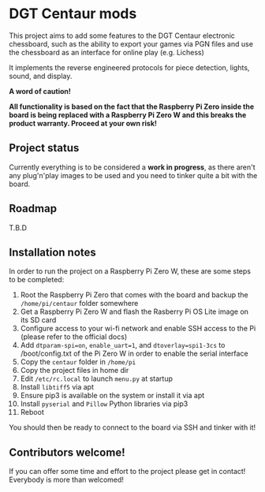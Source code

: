 # DGT Centaur mods

This project aims to add some features to the DGT Centaur electronic chessboard, such as the ability to export your games via PGN files and use the chessboard as an interface for online play (e.g. Lichess)

It implements the reverse engineered protocols for piece detection, lights, sound, and display.

**A word of caution!**

**All functionality is based on the fact that the Raspberry Pi Zero inside the board is being replaced with a Raspberry Pi Zero W and this breaks the product warranty. Proceed at your own risk!**

## Project status

Currently everything is to be considered a **work in progress**, as there aren't any plug'n'play images to be used and you need to tinker quite a bit with the board.

## Roadmap

T.B.D

## Installation notes

In order to run the project on a Raspberry Pi Zero W, these are some steps to be completed:

1. Root the Raspberry Pi Zero that comes with the board and backup the `/home/pi/centaur` folder somewhere
2. Get a Raspberry Pi Zero W and flash the Rasberry Pi OS Lite image on its SD card
3. Configure access to your wi-fi network and enable SSH access to the Pi (please refer to the official docs)
4. Add `dtparam-spi=on`, `enable_uart=1`, and `dtoverlay=spi1-3cs` to /boot/config.txt of the Pi Zero W in order to enable the serial interface
5. Copy the `centaur` folder in `/home/pi`
6. Copy the project files in home dir
7. Edit `/etc/rc.local` to launch `menu.py` at startup
8. Install `libtiff5` via apt
9. Ensure pip3 is available on the system or install it via apt
10. Install `pyserial` and `Pillow` Python libraries via pip3
11. Reboot

You should then be ready to connect to the board via SSH and tinker with it!

## Contributors welcome!

If you can offer some time and effort to the project please get in contact! Everybody is more than welcomed!
